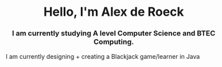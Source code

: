 <h1 align="center">Hello, I'm Alex de Roeck</h1>
<h3 align="center">I am currently studying A level Computer Science and BTEC Computing.</h3>

I am currently designing + creating a Blackjack game/learner in Java
